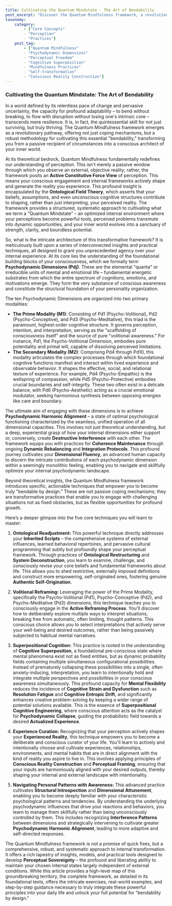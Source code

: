 ```yaml
---
title: Cultivating the Quantum Mindstate - The Art of Bendability
post_excerpt: "Discover the Quantum Mindfulness framework, a revolutionary approach to cultivating inner 'bendability' and conscious control over your reality. Learn how understanding your Psychodynamic Dimensions and mastering advanced techniques like Superpositional Cognition can transform perceived problems into opportunities, leading to perceptual sovereignty."
taxonomy:
    category:
        - ["Core Concepts"
        - "Perception"
        - "Practices"]
    post_tag:
        - ["Quantum Mindfulness"
        - "Psychodynamic Dimensions"
        - "Perceptual Freedom"
        - "Cognitive Superposition"
        - "Mindfulness Practices"
        - "Self-transformation"
        - "Conscious Reality Construction"]
---
```

### Cultivating the Quantum Mindstate: The Art of Bendability

In a world defined by its relentless pace of change and pervasive uncertainty, the capacity for profound adaptability – to bend without breaking, to flow with disruption without losing one's intrinsic core – transcends mere resilience. It is, in fact, the quintessential skill for not just surviving, but truly thriving. The Quantum Mindfulness framework emerges as a revolutionary pathway, offering not just coping mechanisms, but a robust methodology for cultivating this essential "bendability," transforming you from a passive recipient of circumstances into a conscious architect of your inner world.

At its theoretical bedrock, Quantum Mindfulness fundamentally redefines our understanding of perception. This isn't merely a passive window through which you observe an external, objective reality; rather, the framework posits an **Active Constitutive Force View** of perception. This means your conscious engagement and internal frameworks actively shape and generate the reality you experience. This profound insight is encapsulated by the **Ontological Field Theory**, which asserts that your beliefs, assumptions, and even unconscious cognitive structures contribute to shaping, rather than just interpreting, your perceived reality. The framework provides a structured, systematic approach to cultivating what we term a "Quantum Mindstate" – an optimized internal environment where your perceptions become powerful tools, perceived problems transmute into dynamic opportunities, and your inner world evolves into a sanctuary of strength, clarity, and boundless potential.

So, what is the intricate architecture of this transformative framework? It is meticulously built upon a series of interconnected insights and practical techniques, all designed to grant you unprecedented agency over your internal experience. At its core lies the understanding of the foundational building blocks of your consciousness, which we formally term **Psychodynamic Dimensions (Pdj)**. These are the elemental "quanta" or irreducible units of mental and emotional life – fundamental energetic substrates from which the entire spectrum of cognitions, emotions, and motivations emerge. They form the very substance of conscious awareness and constitute the structural foundation of your personality organization.

The ten Psychodynamic Dimensions are organized into two primary modalities:
*   **The Prime Modality (M1)**: Consisting of Pd1 (Psycho-Volitional), Pd2 (Psycho-Conceptive), and Pd3 (Psycho-Meditative), this triad is the paramount, highest-order cognitive structure. It governs perception, intention, and interpretation, serving as the "scaffolding of consciousness itself" and the source of pure "volitional awareness." For instance, Pd1, the Psycho-Volitional Dimension, embodies pure potentiality and primal will, capable of dissolving perceived limitations.
*   **The Secondary Modality (M2)**: Comprising Pd4 through Pd10, this modality articulates the complex processes through which foundational cognitive functions manifest and interact within lived experience and observable behavior. It shapes the affective, social, and relational texture of experience. For example, Pd4 (Psycho-Empathic) is the wellspring of compassion, while Pd5 (Psycho-Protective) embodies crucial boundaries and self-integrity. These two often exist in a delicate balance, with Pd6 (Psycho-Aesthetic) acting as a crucial emotional modulator, seeking harmonious synthesis between opposing energies like care and boundary.

The ultimate aim of engaging with these dimensions is to achieve **Psychodynamic Harmonic Alignment** – a state of optimal psychological functioning characterized by the seamless, unified operation of all dimensional capacities. This involves not just theoretical understanding, but a deep, experiential grasp of how your internal dimensions either support or, conversely, create **Destructive Interference** with each other. The framework equips you with practices for **Coherence Maintenance** through ongoing **Dynamic Rebalancing** and **Integration Protocols**. This profound journey cultivates your **Dimensional Fluency**, an advanced human capacity to discern the intricate contributions of each psychodynamic dimension within a seemingly monolithic feeling, enabling you to navigate and skillfully optimize your internal psychodynamic landscape.

Beyond theoretical insights, the Quantum Mindfulness framework introduces specific, actionable techniques that empower you to become truly "bendable by design." These are not passive coping mechanisms; they are transformative practices that enable you to engage with challenging situations not as fixed obstacles, but as flexible opportunities for profound growth.

Here’s a deeper glimpse into the five core techniques you will learn to master:

1.  **Ontological Readjustment:** This powerful technique directly addresses your **Inherited Scripts** – the comprehensive systems of external influences, learned behavioral repertoires, and pervasive cultural programming that subtly but profoundly shape your perceptual framework. Through practices of **Ontological Restructuring** and **System Deconstruction**, you learn to examine, challenge, and consciously revise your core beliefs and fundamental frameworks about life. This allows you to shed restrictive, externally imposed definitions and construct more empowering, self-originated ones, fostering genuine **Authentic Self-Origination**.

2.  **Volitional Reframing:** Leveraging the power of the Prime Modality, specifically the Psycho-Volitional (Pd1), Psycho-Conceptive (Pd2), and Psycho-Meditative (Pd3) dimensions, this technique teaches you to consciously engage in the **Active Reframing Process**. You'll discover how to deliberately explore multiple ways to interpret situations, breaking free from automatic, often limiting, thought patterns. This conscious choice allows you to select interpretations that actively serve your well-being and desired outcomes, rather than being passively subjected to habitual mental narratives.

3.  **Superpositional Cognition:** This practice is rooted in the understanding of **Cognitive Superposition**, a foundational pre-conscious state where mental phenomena exist not as fixed entities, but as dynamic probability fields containing multiple simultaneous configurational possibilities. Instead of prematurely collapsing these possibilities into a single, often anxiety-inducing, interpretation, you learn to intentionally hold and integrate multiple perspectives and possibilities in your conscious awareness simultaneously. This profound capacity for **Mental Flexibility** reduces the incidence of **Cognitive Strain and Dysfunction** such as **Resolution Fatigue** and **Cognitive Entropic Drift**, and significantly enhances creative problem-solving by keeping a wider range of potential solutions available. This is the essence of **Superpositional Cognitive Engineering**, where conscious attention acts as the catalyst for **Psychodynamic Collapse**, guiding the probabilistic field towards a desired **Actualized Experience**.

4.  **Experience Curation:** Recognizing that your perception actively shapes your **Experienced Reality**, this technique empowers you to become a deliberate and conscious curator of your life. You'll learn to actively and intentionally choose and cultivate experiences, relationships, environments, and mental habits that are in direct alignment with the kind of reality you aspire to live in. This involves applying principles of **Conscious Reality Construction** and **Perceptual Framing**, ensuring that your inputs are harmoniously aligned with your desired outputs, thereby shaping your internal and external landscape with intentionality.

5.  **Navigating Personal Patterns with Awareness:** This advanced practice cultivates **Structural Introspection** and **Dimensional Attunement**, enabling you to become deeply familiar with your characteristic psychological patterns and tendencies. By understanding the underlying psychodynamic influences that drive your reactions and behaviors, you learn to manage them skillfully rather than being unconsciously controlled by them. This includes recognizing **Interference Patterns** between dimensions and strategically intervening to cultivate greater **Psychodynamic Harmonic Alignment**, leading to more adaptive and self-directed responses.

The Quantum Mindfulness framework is not a promise of quick fixes, but a comprehensive, robust, and systematic approach to internal transformation. It offers a rich tapestry of insights, models, and practical tools designed to develop **Perceptual Sovereignty** – the profound and liberating ability to maintain your chosen internal states largely independent of external conditions. While this article provides a high-level map of this groundbreaking territory, the complete framework, as detailed in its foundational texts, offers the intricate exercises, real-world examples, and step-by-step guidance necessary to truly integrate these powerful principles into your daily life and unlock your full potential for "bendability by design."